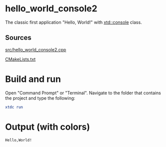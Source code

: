# hello_world_console2

The classic first application "Hello, World!" with [xtd::console](../../../../src/xtd.core/include/xtd/basic_console.h) class.

## Sources

[src/hello_world_console2.cpp](src/hello_world_console2.cpp)

[CMakeLists.txt](CMakeLists.txt)

# Build and run

Open "Command Prompt" or "Terminal". Navigate to the folder that contains the project and type the following:

```cmake
xtdc run
```

# Output (with colors)

```
Hello,World!
```

